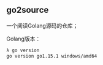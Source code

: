 ## go2source

一个阅读Golang源码的仓库；

Golang版本：

```bash
λ go version
go version go1.15.1 windows/amd64
```

